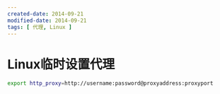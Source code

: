 ```yaml
---
created-date: 2014-09-21
modified-date: 2014-09-21
tags: [ 代理, Linux ]
---
```


# Linux临时设置代理

``` bash
export http_proxy=http://username:password@proxyaddress:proxyport
```
